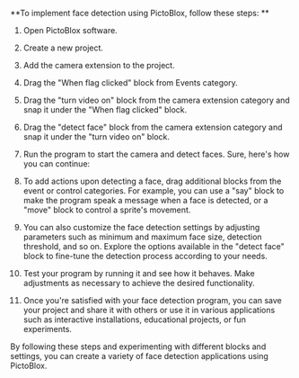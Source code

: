 **To implement face detection using PictoBlox, follow these steps:
**
1. Open PictoBlox software.
2. Create a new project.
3. Add the camera extension to the project.
4. Drag the "When flag clicked" block from Events category.
5. Drag the "turn video on" block from the camera extension category and snap it under the "When flag clicked" block.
6. Drag the "detect face" block from the camera extension category and snap it under the "turn video on" block.
7. Run the program to start the camera and detect faces.
Sure, here's how you can continue:

8. To add actions upon detecting a face, drag additional blocks from the event or control categories. For example, you can use a "say" block to make the program speak a message when a face is detected, or a "move" block to control a sprite's movement.

9. You can also customize the face detection settings by adjusting parameters such as minimum and maximum face size, detection threshold, and so on. Explore the options available in the "detect face" block to fine-tune the detection process according to your needs.

10. Test your program by running it and see how it behaves. Make adjustments as necessary to achieve the desired functionality.

11. Once you're satisfied with your face detection program, you can save your project and share it with others or use it in various applications such as interactive installations, educational projects, or fun experiments.

By following these steps and experimenting with different blocks and settings, you can create a variety of face detection applications using PictoBlox.
